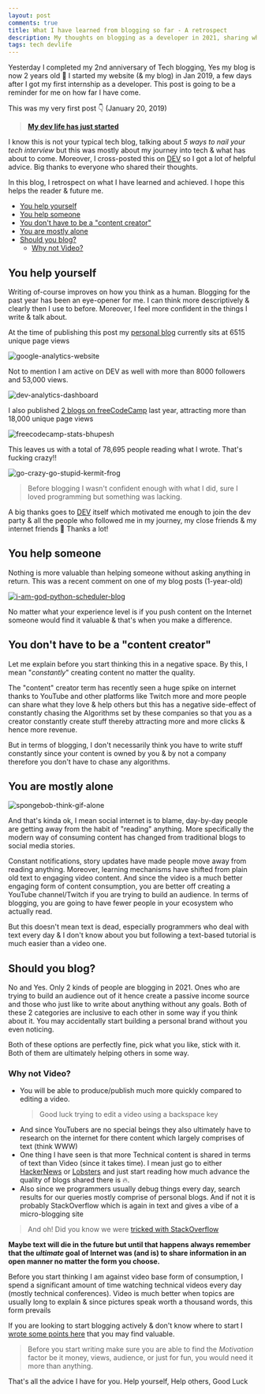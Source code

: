 ```yaml
---
layout: post
comments: true
title: What I have learned from blogging so far - A retrospect
description: My thoughts on blogging as a developer in 2021, sharing what I achieved & some advice for newcomers. Tips for software developers
tags: tech devlife
---
```


Yesterday I completed my 2nd anniversary of Tech blogging, Yes my blog is now 2 years old 🎂
I started my website (& my blog) in Jan 2019, a few days after I got my first internship as a developer.
This post is going to be a reminder for me on how far I have come.

This was my very first post 👇 (January 20, 2019)

> [**My dev life has just started**](https://bhupesh-v.github.io/My-dev-life-has-just-started/)

I know this is not your typical tech blog, talking about _5 ways to nail your tech interview_ but this was mostly about my journey into tech & what has about to come.
Moreover, I cross-posted this on [DEV](https://dev.to/bhupesh/my-dev-life-has-just-started--3959) so I got a lot of helpful advice. Big thanks to everyone who shared their thoughts.

In this blog, I retrospect on what I have learned and achieved. I hope this helps the reader & future me.

- [You help yourself](#you-help-yourself)
- [You help someone](#you-help-someone)
- [You don't have to be a "content creator"](#you-dont-have-to-be-a-content-creator)
- [You are mostly alone](#you-are-mostly-alone)
- [Should you blog?](#should-you-blog)
  - [Why not Video?](#why-not-video)


## You help yourself

Writing of-course improves on how you think as a human. Blogging for the past year has been an eye-opener for me. I can think more descriptively & clearly then I use to before. Moreover, I feel more confident in the things I write & talk about.

At the time of publishing this post my [personal blog](https://bhupesh-v.github.io) currently sits at 6515 unique page views

![google-analytics-website](https://i.imgur.com/iDiQJej.png)

Not to mention I am active on DEV as well with more than 8000 followers and 53,000 views.

![dev-analytics-dashboard](https://i.imgur.com/1FliX4N.png)

I also published [2 blogs on freeCodeCamp](https://www.freecodecamp.org/news/author/bhupesh/) last year, attracting more than 18,000 unique page views

![freecodecamp-stats-bhupesh](https://i.imgur.com/acpoB5P.png)


This leaves us with a total of 78,695 people reading what I wrote. That's fucking crazy!!

![go-crazy-go-stupid-kermit-frog](https://media1.tenor.com/images/4f5b6cc323ab2fe963f0aa9dbbbb852a/tenor.gif?itemid=14046098)

> Before blogging I wasn't confident enough with what I did, sure I loved programming but something was lacking.

A big thanks goes to [DEV](https://dev.to) itself which motivated me enough to join the dev party & all the people who followed me in my journey, my close friends & my internet friends 💙
Thanks a lot!


## You help someone

Nothing is more valuable than helping someone without asking anything in return. This was a recent comment on one of my blog posts (1-year-old)

[![i-am-god-python-scheduler-blog](https://i.imgur.com/xD7iBNY.png)](https://dev.to/bhupesh/a-simple-scheduler-in-python-49di)


No matter what your experience level is if you push content on the Internet someone would find it valuable & that's when you make a difference.

## You don't have to be a "content creator"

Let me explain before you start thinking this in a negative space. By this, I mean "_constantly_" creating content no matter the quality. 

The "content" creator term has recently seen a huge spike on internet thanks to YouTube and other platforms like Twitch more and more people can share what they love & help others but this has a negative side-effect of constantly chasing the Algorithms set by these companies so that you as a creator constantly create stuff thereby attracting more and more clicks & hence more revenue.

But in terms of blogging, I don't necessarily think you have to write stuff constantly since your content is owned by you & by not a company therefore you don't have to chase any algorithms.


## You are mostly alone

![spongebob-think-gif-alone](https://media1.tenor.com/images/dfbd1d84c4c68a5186b186e6a4488357/tenor.gif?itemid=4860166)

And that's kinda ok, I mean social internet is to blame, day-by-day people are getting away from the habit of "reading" anything. More specifically the modern way of consuming content has changed from traditional blogs to social media stories.

Constant notifications, story updates have made people move away from reading anything. Moreover, learning mechanisms have shifted from plain old text to engaging video content.
And since the video is a much better engaging form of content consumption, you are better off creating a YouTube channel/Twitch if you are trying to build an audience. In terms of blogging, you are going to have fewer people in your ecosystem who actually read.

But this doesn't mean text is dead, especially programmers who deal with text every day & I don't know about you but following a text-based tutorial is much easier than a video one.


## Should you blog?

No and Yes.
Only 2 kinds of people are blogging in 2021. Ones who are trying to build an audience out of it hence create a passive income source and those who just like to write about anything without any goals.
Both of these 2 categories are inclusive to each other in some way if you think about it. You may accidentally start building a personal brand without you even noticing.

Both of these options are perfectly fine, pick what you like, stick with it. Both of them are ultimately helping others in some way.

### Why not Video?

- You will be able to produce/publish much more quickly compared to editing a video.
  > Good luck trying to edit a video using a backspace key
- And since YouTubers are no special beings they also ultimately have to research on the internet for there content which largely comprises of text (think WWW)
- One thing I have seen is that more Technical content is shared in terms of text than Video (since it takes time). I mean just go to either [HackerNews](https://news.ycombinator.com/) or [Lobsters](https://lobste.rs/) and just start reading how much advance the quality of blogs shared there is 🔥️.
- Also since we programmers usually debug things every day, search results for our queries mostly comprise of personal blogs. And if not it is probably StackOverflow which is again in text and gives a vibe of a micro-blogging site

> And oh! Did you know we were [tricked with StackOverflow](https://blog.codinghorror.com/how-to-write-without-writing/)

**Maybe text will die in the future but until that happens always remember that the _ultimate_ goal of Internet was (and is) to share information in an open manner no matter the form you choose.**

Before you start thinking I am against video base form of consumption, I spend a significant amount of time watching technical videos every day (mostly technical conferences). Video is much better when topics are usually long to explain & since pictures speak worth a thousand words, this form prevails


If you are looking to start blogging actively & don't know where to start I [wrote some points here](https://bhupesh-v.github.io/i-spent-a-week-offline-here-is-how-i-stayed-productive/#3-takeaways) that you may find valuable.

> Before you start writing make sure you are able to find the _Motivation_ factor be it money, views, audience, or just for fun, you would need it more than anything.


That's all the advice I have for you.
Help yourself, Help others, Good Luck


